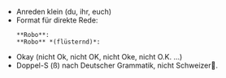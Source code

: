 * Anreden klein (du, ihr, euch)
* Format für direkte Rede:
  ```
  **Robo**:
  **Robo** *(flüsternd)*:
  ```
* Okay (nicht Ok, nicht OK, nicht Oke, nicht O.K. …)
* Doppel-S (ß) nach Deutscher Grammatik, nicht Schweizer🥲.
